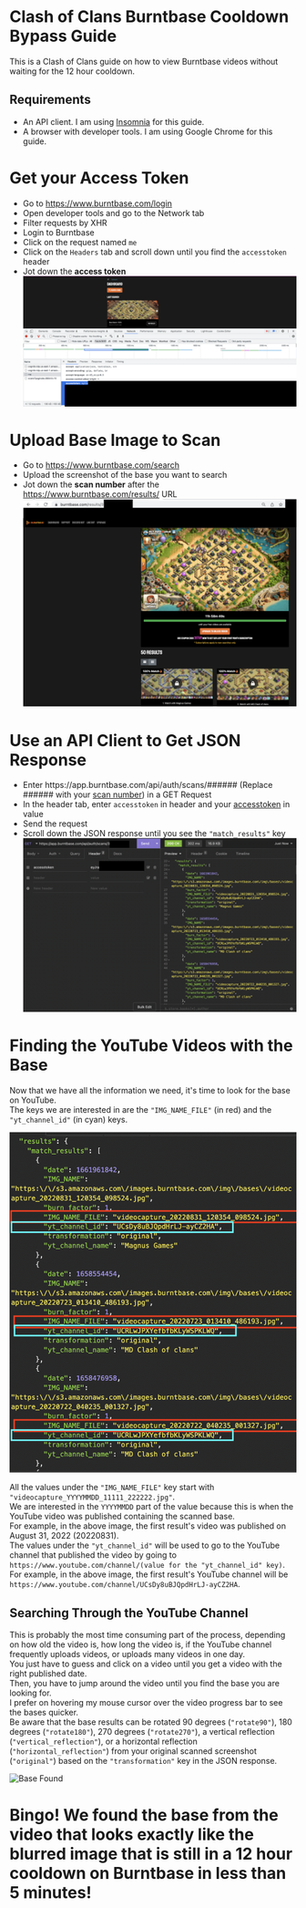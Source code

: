# Clash of Clans Burntbase Cooldown Bypass Guide

This is a Clash of Clans guide on how to view Burntbase videos without waiting for the 12 hour cooldown.

## Requirements

- An API client. I am using [Insomnia](https://insomnia.rest/download) for this guide.
- A browser with developer tools. I am using Google Chrome for this guide.


# Get your Access Token

- Go to https://www.burntbase.com/login
- Open developer tools and go to the Network tab
- Filter requests by XHR
- Login to Burntbase
- Click on the request named `me`
- Click on the `Headers` tab and scroll down until you find the `accesstoken` header
- Jot down the **access token**
![Access Token](./images/token.png "Burntbase Access Token")

# Upload Base Image to Scan

- Go to https://www.burntbase.com/search
- Upload the screenshot of the base you want to search
- Jot down the **scan number** after the https://www.burntbase.com/results/ URL
![Scan Number](./images/scan.png "Burntbase Scan Number")

# Use an API Client to Get JSON Response

- Enter https[]()://app.burntbase.com/api/auth/scans/###### (Replace ###### with your [scan number](#upload-base-image-to-scan)) in a GET Request
- In the header tab, enter `accesstoken` in header and your [accesstoken](#get-your-access-token) in value
- Send the request
- Scroll down the JSON response until you see the `"match_results"` key
![JSON Response](./images/results.png "Burntbase JSON Response")

# Finding the YouTube Videos with the Base
Now that we have all the information we need, it's time to look for the base on YouTube.\
The keys we are interested in are the `"IMG_NAME_FILE"` (in red) and the `"yt_channel_id"` (in cyan) keys.

![Image and YT Channel](./images/image_yt_channel.png "Burntbase Image and YT Channel")

All the values under the `"IMG_NAME_FILE"` key start with `"videocapture_YYYYMMDD_11111_222222.jpg"`.\
We are interested in the `YYYYMMDD` part of the value because this is when the YouTube video was published containing the scanned base.\
For example, in the above image, the first result's video was published on August 31, 2022 (20220831).\
The values under the `"yt_channel_id"` will be used to go to the YouTube channel that published the video by going to ``https://www.youtube.com/channel/(value for the "yt_channel_id" key)``.\
For example, in the above image, the first result's YouTube channel will be `https://www.youtube.com/channel/UCsDy8uBJQpdHrLJ-ayCZ2HA`.

## Searching Through the YouTube Channel
This is probably the most time consuming part of the process, depending on how old the video is, how long the video is, if the YouTube channel frequently uploads videos, or uploads many videos in one day.\
You just have to guess and click on a video until you get a video with the right published date.\
Then, you have to jump around the video until you find the base you are looking for.\
I prefer on hovering my mouse cursor over the video progress bar to see the bases quicker.\
Be aware that the base results can be rotated 90 degrees (`"rotate90"`), 180 degrees (`"rotate180"`), 270 degrees (`"rotate270"`), a vertical reflection (`"vertical_reflection"`), or a horizontal reflection (`"horizontal_reflection"`) from your original scanned screenshot (`"original"`) based on the `"transformation"` key in the JSON response.

![Base Found](./images/found.png "Burntbase Base Found")


# Bingo! We found the base from the video that looks exactly like the blurred image that is still in a 12 hour cooldown on Burntbase in less than 5 minutes!